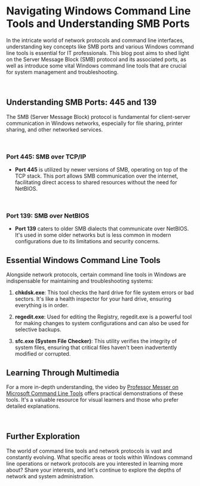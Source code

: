# Navigating Windows Command Line Tools and Understanding SMB Ports

In the intricate world of network protocols and command line interfaces, understanding key concepts like SMB ports and various Windows command line tools is essential for IT professionals. This blog post aims to shed light on the Server Message Block (SMB) protocol and its associated ports, as well as introduce some vital Windows command line tools that are crucial for system management and troubleshooting.

<br>

## Understanding SMB Ports: 445 and 139

The SMB (Server Message Block) protocol is fundamental for client-server communication in Windows networks, especially for file sharing, printer sharing, and other networked services.

<br>

### Port 445: SMB over TCP/IP

- **Port 445** is utilized by newer versions of SMB, operating on top of the TCP stack. This port allows SMB communication over the internet, facilitating direct access to shared resources without the need for NetBIOS.

<br>

### Port 139: SMB over NetBIOS

- **Port 139** caters to older SMB dialects that communicate over NetBIOS. It's used in some older networks but is less common in modern configurations due to its limitations and security concerns.

## Essential Windows Command Line Tools

Alongside network protocols, certain command line tools in Windows are indispensable for maintaining and troubleshooting systems:

1. **chkdsk.exe**: This tool checks the hard drive for file system errors or bad sectors. It's like a health inspector for your hard drive, ensuring everything is in order.

2. **regedit.exe**: Used for editing the Registry, regedit.exe is a powerful tool for making changes to system configurations and can also be used for selective backups.

3. **sfc.exe (System File Checker)**: This utility verifies the integrity of system files, ensuring that critical files haven't been inadvertently modified or corrupted.

## Learning Through Multimedia

For a more in-depth understanding, the video by [Professor Messer on Microsoft Command Line Tools](https://www.professormesser.com/free-a-plus-training/220-1002/microsoft-command-line-tools/) offers practical demonstrations of these tools. It's a valuable resource for visual learners and those who prefer detailed explanations.

<br>

## Further Exploration

The world of command line tools and network protocols is vast and constantly evolving. What specific areas or tools within Windows command line operations or network protocols are you interested in learning more about? Share your interests, and let's continue to explore the depths of network and system administration.
